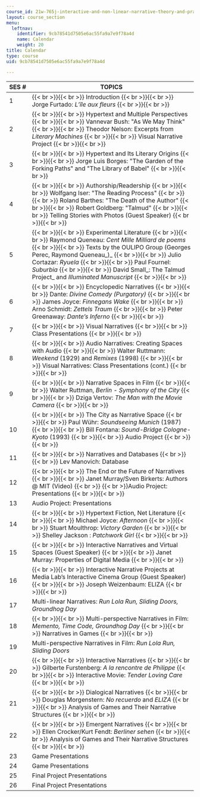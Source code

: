 ```yaml
---
course_id: 21w-765j-interactive-and-non-linear-narrative-theory-and-practice-spring-2004
layout: course_section
menu:
  leftnav:
    identifier: 9cb78541d7505e6ac55fa9a7e9f78a4d
    name: Calendar
    weight: 20
title: Calendar
type: course
uid: 9cb78541d7505e6ac55fa9a7e9f78a4d

---
```


| SES # | TOPICS |
| --- | --- |
| 1 |  {{< br >}}{{< br >}} Introduction {{< br >}}{{< br >}} Jorge Furtado: _L’île aux fleurs_ {{< br >}}{{< br >}}  |
| 2 |  {{< br >}}{{< br >}} Hypertext and Multiple Perspectives {{< br >}}{{< br >}} Vannevar Bush: "As We May Think" {{< br >}}{{< br >}} Theodor Nelson: Excerpts from _Literary Machines_ {{< br >}}{{< br >}} Visual Narrative Project {{< br >}}{{< br >}}  |
| 3 |  {{< br >}}{{< br >}} Hypertext and Its Literary Origins {{< br >}}{{< br >}} Jorge Luis Borges: "The Garden of the Forking Paths" and "The Library of Babel" {{< br >}}{{< br >}}  |
| 4 |  {{< br >}}{{< br >}} Authorship/Readership {{< br >}}{{< br >}} Wolfgang Iser: "The Reading Process" {{< br >}}{{< br >}} Roland Barthes: "The Death of the Author" {{< br >}}{{< br >}} Robert Goldberg: "Talmud" {{< br >}}{{< br >}} Telling Stories with Photos (Guest Speaker) {{< br >}}{{< br >}}  |
| 5 |  {{< br >}}{{< br >}} Experimental Literature {{< br >}}{{< br >}} Raymond Queneau: _Cent Mille Milliard de poems_ {{< br >}}{{< br >}} Texts by the OULIPO Group (Georges Perec, Raymond Queneau_)_ {{< br >}}{{< br >}} Julio Cortazar: _Ryuela_ {{< br >}}{{< br >}} Paul Fournel: _Suburbia_ {{< br >}}{{< br >}} David Small_: The Talmud Project_ and _Illuminated Manuscript_ {{< br >}}{{< br >}}  |
| 6 |  {{< br >}}{{< br >}} Encyclopedic Narratives {{< br >}}{{< br >}} Dante: _Divine Comedy (Purgatory)_ {{< br >}}{{< br >}} James Joyce: _Finnegans Wake_ {{< br >}}{{< br >}} Arno Schmidt: _Zettels Traum_ {{< br >}}{{< br >}} Peter Greenaway: _Dante’s Inferno_ {{< br >}}{{< br >}}  |
| 7 |  {{< br >}}{{< br >}} Visual Narratives {{< br >}}{{< br >}} Class Presentations {{< br >}}{{< br >}}  |
| 8 |  {{< br >}}{{< br >}} Audio Narratives: Creating Spaces with Audio {{< br >}}{{< br >}} Walter Ruttmann: _Weekend_ (1929) and _Remixes_ (1998) {{< br >}}{{< br >}} Visual Narratives: Class Presentations (cont.) {{< br >}}{{< br >}}  |
| 9 |  {{< br >}}{{< br >}} Narrative Spaces in Film {{< br >}}{{< br >}} Walter Ruttman, _Berlin - Symphony of the City_ {{< br >}}{{< br >}} Dziga Vertov: _The Man with the Movie Camera_ {{< br >}}{{< br >}}  |
| 10 |  {{< br >}}{{< br >}} The City as Narrative Space {{< br >}}{{< br >}} Paul Wühr: _Soundseeing Munich_ (1987) {{< br >}}{{< br >}} Bill Fontana: _Sound-Bridge Cologne-Kyoto_ (1993) {{< br >}}{{< br >}} Audio Project {{< br >}}{{< br >}}  |
| 11 |  {{< br >}}{{< br >}} Narratives and Databases {{< br >}}{{< br >}} Lev Manovich: Database |
| 12 |  {{< br >}}{{< br >}} The End or the Future of Narratives {{< br >}}{{< br >}} Janet Murray/Sven Birkerts: Authors @ MIT (Video)  {{< br >}}  {{< br >}}Audio Project: Presentations {{< br >}}{{< br >}}  |
| 13 | Audio Project: Presentations |
| 14 |  {{< br >}}{{< br >}} Hypertext Fiction, Net Literature {{< br >}}{{< br >}} Michael Joyce: _Afternoon_ {{< br >}}{{< br >}} Stuart Moulthrop: _Victory Garden_ {{< br >}}{{< br >}} Shelley Jackson : _Patchwork Girl_ {{< br >}}{{< br >}}  |
| 15 |  {{< br >}}{{< br >}} Interactive Narratives and Virtual Spaces (Guest Speaker) {{< br >}}{{< br >}} Janet Murray: Properties of Digital Media {{< br >}}{{< br >}}  |
| 16 |  {{< br >}}{{< br >}} Interactive Narrative Projects at Media Lab’s Interactive Cinema Group (Guest Speaker) {{< br >}}{{< br >}} Joseph Weizenbaum: ELIZA {{< br >}}{{< br >}}  |
| 17 | Multi-linear Narratives: _Run Lola Run, Sliding Doors, Groundhog Day_ |
| 18 |  {{< br >}}{{< br >}} Multi-perspective Narratives in Film: _Memento, Time Code, Groundhog Day_ {{< br >}}{{< br >}} Narratives in Games {{< br >}}{{< br >}}  |
| 19 | Multi-perspective Narratives in Film: _Run Lola Run, Sliding Doors_ |
| 20 |  {{< br >}}{{< br >}} Interactive Narratives {{< br >}}{{< br >}} Gilberte Furstenberg: _A la rencontre de Philippe_ {{< br >}}{{< br >}} Interactive Movie: _Tender Loving Care_ {{< br >}}{{< br >}}  |
| 21 |  {{< br >}}{{< br >}} Dialogical Narratives {{< br >}}{{< br >}} Douglas Morgenstern: _No recuerdo_ and _ELIZA_ {{< br >}}{{< br >}} Analysis of Games and Their Narrative Structures {{< br >}}{{< br >}}  |
| 22 |  {{< br >}}{{< br >}} Emergent Narratives {{< br >}}{{< br >}} Ellen Crocker/Kurt Fendt: _Berliner sehen_ {{< br >}}{{< br >}} Analysis of Games and Their Narrative Structures {{< br >}}{{< br >}}  |
| 23 | Game Presentations |
| 24 | Game Presentations |
| 25 | Final Project Presentations |
| 26 | Final Project Presentations